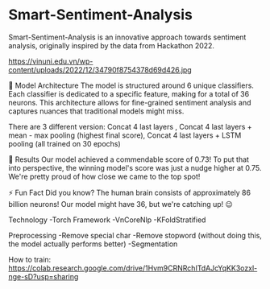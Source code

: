   # Smart-Sentiment-Analysis
Smart-Sentiment-Analysis is an innovative approach towards sentiment analysis, originally inspired by the data from Hackathon 2022.

[https://vinuni.edu.vn/wp-content/uploads/2022/12/34790f8754378d69d426.jpg
](https://www.google.com/url?sa=i&url=https%3A%2F%2Fvinuni.edu.vn%2Fevent%2Fvinuni-hackathon-2022%2F&psig=AOvVaw2ttYQucqBOYt6wnUvjMCrz&ust=1697188984110000&source=images&cd=vfe&opi=89978449&ved=0CBEQjRxqFwoTCOj5-eSX8IEDFQAAAAAdAAAAABAE)

🧠 Model Architecture
The model is structured around 6 unique classifiers. Each classifier is dedicated to a specific feature, making for a total of 36 neurons. This architecture allows for fine-grained sentiment analysis and captures nuances that traditional models might miss.

There are 3 different version: Concat 4 last layers , Concat 4 last layers + mean - max pooling (highest final score), Concat 4 last layers + LSTM pooling (all trained on 30 epochs)

🎯 Results
Our model achieved a commendable score of 0.73! To put that into perspective, the winning model's score was just a nudge higher at 0.75. We're pretty proud of how close we came to the top spot!

⚡ Fun Fact
Did you know? The human brain consists of approximately 86 billion neurons! Our model might have 36, but we're catching up! 😉

Technology
-Torch Framework
-VnCoreNlp
-KFoldStratified

Preprocessing
-Remove special char
-Remove stopword (without doing this, the model actually performs better)
-Segmentation

How to train: https://colab.research.google.com/drive/1Hvm9CRNRchITdAJcYqKK3ozxl-nge-sD?usp=sharing
